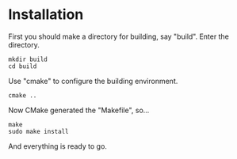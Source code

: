 # Installation

First you should make a directory for building, say "build". Enter the directory.
```
mkdir build
cd build
```
Use "cmake" to configure the building environment.
```
cmake ..
```
Now CMake generated the "Makefile", so...
```
make
sudo make install
```
And everything is ready to go.
